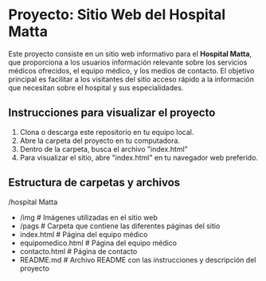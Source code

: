 # Proyecto: Sitio Web del Hospital Matta

Este proyecto consiste en un sitio web informativo para el **Hospital Matta**, que proporciona a los usuarios información relevante sobre los servicios médicos ofrecidos, el equipo médico, y los medios de contacto. El objetivo principal es facilitar a los visitantes del sitio acceso rápido a la información que necesitan sobre el hospital y sus especialidades.

## Instrucciones para visualizar el proyecto

1. Clona o descarga este repositorio en tu equipo local.
2. Abre la carpeta del proyecto en tu computadora.
3. Dentro de la carpeta, busca el archivo "index.html"
4. Para visualizar el sitio, abre "index.html" en tu navegador web preferido.
## Estructura de carpetas y archivos

/hospital Matta
- /img          # Imágenes utilizadas en el sitio web
- /pags         # Carpeta que contiene las diferentes páginas del sitio
- index.html    # Página del equipo médico
- equipomedico.html    # Página del equipo médico
- contacto.html        # Página de contacto
- README.md         # Archivo README con las instrucciones y descripción del proyecto
